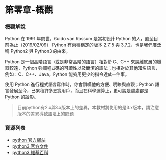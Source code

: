 # 第零章-概觀

### 概觀解說

Python 在 1991 年問世，Guido van Rossum 是當初設計 Python 的人，直至目前為止（2019/02/09） Python 有兩種穩定的版本 2.7.15 與 3.7.2，也是我們廣泛稱 Python2 與 Python3 的由來。

Python 是一個高階語言（或是非常高階的語言）相對於 C、C++ 來說離底層的機器較遠，Python 強調程式碼的可讀性以及簡潔的語法；也相對於其他知名語言，例如：C、C++、Java，Python 能夠用更少的指令達成一件事。

使用 Python 進行程式語言寫作時，你會讚嘆他的方便、明瞭與直觀；Python 語言發展至今，已累積許多忠實用戶，而且在科學運算上，更可說是處處都是 Python 的蹤影。

> 目前python有2.x與3.x版本上的差異，本教材將使用的是3.x版本，請注意版本的差異導致語法上的問題

### 資源列表

* [python 官方網站](%20https://www.python.org/)
* [python3 官方文件](https://docs.python.org/3/)
* [python3 維基百科](https://zh.wikipedia.org/zh-tw/Python)

